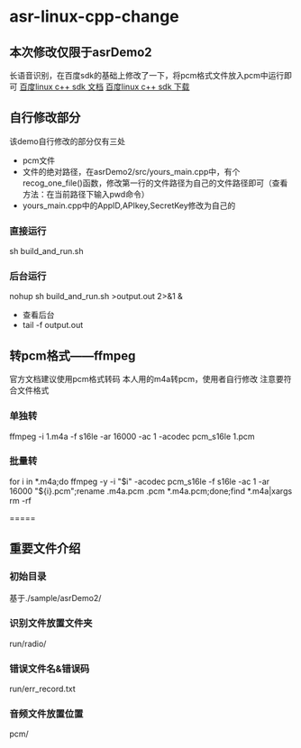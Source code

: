 # asr-linux-cpp-change
## 本次修改仅限于asrDemo2
长语音识别，在百度sdk的基础上修改了一下，将pcm格式文件放入pcm中运行即可
[百度linux c++ sdk 文档](http://ai.baidu.com/docs/#/ASR-Linux-SDK/top)
[百度linux c++ sdk 下载](http://ai.baidu.com/sdk#asr)
## 自行修改部分
该demo自行修改的部分仅有三处
+ pcm文件
+ 文件的绝对路径，在asrDemo2/src/yours_main.cpp中，有个recog_one_file()函数，修改第一行的文件路径为自己的文件路径即可（查看方法：在当前路径下输入pwd命令）
+ yours_main.cpp中的AppID,APIkey,SecretKey修改为自己的
### 直接运行
sh build_and_run.sh
### 后台运行
nohup sh build_and_run.sh >output.out 2>&1 &
+ 查看后台
+ tail -f output.out

## 转pcm格式——ffmpeg
官方文档建议使用pcm格式转码
本人用的m4a转pcm，使用者自行修改
注意要符合文件格式
### 单独转
ffmpeg -i 1.m4a -f s16le -ar 16000 -ac 1 -acodec pcm_s16le 1.pcm
### 批量转
for i in *.m4a;do ffmpeg -y -i "$i" -acodec pcm_s16le  -f s16le  -ac 1 -ar 16000  "${i}.pcm";rename .m4a.pcm .pcm  *.m4a.pcm;done;find *.m4a|xargs rm -rf

=====
## 重要文件介绍
### 初始目录
基于./sample/asrDemo2/
### 识别文件放置文件夹
run/radio/
### 错误文件名&错误码
run/err_record.txt
### 音频文件放置位置
pcm/
